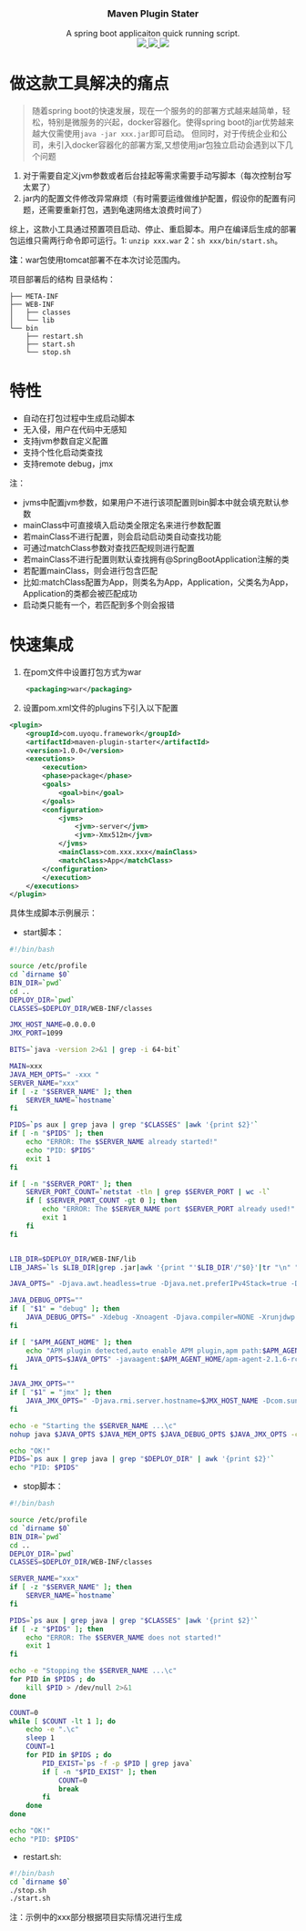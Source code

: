 <p align="center">
    <h3 align="center">Maven Plugin Stater</h3>
    <p align="center">
        A spring boot applicaiton quick running script.
        <br>
        <a href="https://maven-badges.herokuapp.com/maven-central/com.uyoqu.framework/maven-plugin-starter/">
            <img src="https://maven-badges.herokuapp.com/maven-central/com.uyoqu.framework/maven-plugin-starter/badge.svg" >
        </a>
         <a href="https://github.com/yoqu/maven-plugin-starter/releases">
             <img src="https://img.shields.io/github/release/yoqu/maven-plugin-starter.svg" >
         </a>
         <a href="http://www.apache.org/licenses/LICENSE-2.0">
             <img src="https://img.shields.io/badge/license-APACHEv2-blue.svg" >
         </a>
    </p> 
</p>

# 做这款工具解决的痛点
> 随着spring boot的快速发展，现在一个服务的的部署方式越来越简单，轻松，特别是微服务的兴起，docker容器化。使得spring boot的jar优势越来越大仅需使用`java -jar xxx.jar`即可启动。
但同时，对于传统企业和公司，未引入docker容器化的部署方案,又想使用jar包独立启动会遇到以下几个问题
1. 对于需要自定义jvm参数或者后台挂起等需求需要手动写脚本（每次控制台写太累了）
2. jar内的配置文件修改异常麻烦（有时需要运维做维护配置，假设你的配置有问题，还需要重新打包，遇到龟速网络太浪费时间了）

综上，这款小工具通过预置项目启动、停止、重启脚本。用户在编译后生成的部署包运维只需两行命令即可运行。1: `unzip xxx.war` 2：`sh xxx/bin/start.sh`。

**注**：war包使用tomcat部署不在本次讨论范围内。

项目部署后的结构
目录结构：

```
├── META-INF
├── WEB-INF
│   ├── classes
│   └── lib
└── bin
    ├── restart.sh
    ├── start.sh
    └── stop.sh
```

# 特性
- 自动在打包过程中生成启动脚本
- 无入侵，用户在代码中无感知
- 支持jvm参数自定义配置
- 支持个性化启动类查找
- 支持remote debug，jmx

注：
  - jvms中配置jvm参数，如果用户不进行该项配置则bin脚本中就会填充默认参数
  - mainClass中可直接填入启动类全限定名来进行参数配置
  - 若mainClass不进行配置，则会启动启动类自动查找功能
  - 可通过matchClass参数对查找匹配规则进行配置
  - 若mainClass不进行配置则默认查找拥有@SpringBootApplication注解的类
  - 若配置mainClass，则会进行包含匹配
  - 比如:matchClass配置为App，则类名为App，Application，父类名为App，Application的类都会被匹配成功
  - 启动类只能有一个，若匹配到多个则会报错
# 快速集成
1. 在pom文件中设置打包方式为war
```xml
	<packaging>war</packaging>
```

2. 设置pom.xml文件的plugins下引入以下配置
```xml
<plugin>
    <groupId>com.uyoqu.framework</groupId>
	<artifactId>maven-plugin-starter</artifactId>
	<version>1.0.0</version>
    <executions>
        <execution>
        <phase>package</phase>
        <goals>
            <goal>bin</goal>
        </goals>
        <configuration>
            <jvms>
                <jvm>-server</jvm>
                <jvm>-Xmx512m</jvm>
            </jvms>
            <mainClass>com.xxx.xxx</mainClass>
            <matchClass>App</matchClass>
        </configuration>
        </execution>
    </executions>
</plugin> 
```


具体生成脚本示例展示： 
- start脚本：
``` bash
#!/bin/bash

source /etc/profile
cd `dirname $0`
BIN_DIR=`pwd`
cd ..
DEPLOY_DIR=`pwd`
CLASSES=$DEPLOY_DIR/WEB-INF/classes

JMX_HOST_NAME=0.0.0.0
JMX_PORT=1099

BITS=`java -version 2>&1 | grep -i 64-bit`

MAIN=xxx
JAVA_MEM_OPTS=" -xxx "
SERVER_NAME="xxx"
if [ -z "$SERVER_NAME" ]; then
    SERVER_NAME=`hostname`
fi

PIDS=`ps aux | grep java | grep "$CLASSES" |awk '{print $2}'`
if [ -n "$PIDS" ]; then
    echo "ERROR: The $SERVER_NAME already started!"
    echo "PID: $PIDS"
    exit 1
fi

if [ -n "$SERVER_PORT" ]; then
    SERVER_PORT_COUNT=`netstat -tln | grep $SERVER_PORT | wc -l`
    if [ $SERVER_PORT_COUNT -gt 0 ]; then
        echo "ERROR: The $SERVER_NAME port $SERVER_PORT already used!"
        exit 1
    fi
fi


LIB_DIR=$DEPLOY_DIR/WEB-INF/lib
LIB_JARS=`ls $LIB_DIR|grep .jar|awk '{print "'$LIB_DIR'/"$0}'|tr "\n" ":"`

JAVA_OPTS=" -Djava.awt.headless=true -Djava.net.preferIPv4Stack=true -Duser.timezone=GMT+08"

JAVA_DEBUG_OPTS=""
if [ "$1" = "debug" ]; then
    JAVA_DEBUG_OPTS=" -Xdebug -Xnoagent -Djava.compiler=NONE -Xrunjdwp:transport=dt_socket,address=8000,server=y,suspend=n "
fi

if [ "$APM_AGENT_HOME" ]; then
    echo "APM plugin detected,auto enable APM plugin,apm path:$APM_AGENT_HOME"
    JAVA_OPTS=$JAVA_OPTS" -javaagent:$APM_AGENT_HOME/apm-agent-2.1.6-rc2.jar"s
fi

JAVA_JMX_OPTS=""
if [ "$1" = "jmx" ]; then
    JAVA_JMX_OPTS=" -Djava.rmi.server.hostname=$JMX_HOST_NAME -Dcom.sun.management.jmxremote.port=$JMX_PORT -Dcom.sun.management.jmxremote.ssl=false -Dcom.sun.management.jmxremote.authenticate=false "
fi

echo -e "Starting the $SERVER_NAME ...\c"
nohup java $JAVA_OPTS $JAVA_MEM_OPTS $JAVA_DEBUG_OPTS $JAVA_JMX_OPTS -classpath $CLASSES:$LIB_JARS $MAIN > nohup.out 2>&1 < /dev/null &

echo "OK!"
PIDS=`ps aux | grep java | grep "$DEPLOY_DIR" | awk '{print $2}'`
echo "PID: $PIDS"
```
- stop脚本：
``` bash
#!/bin/bash

source /etc/profile
cd `dirname $0`
BIN_DIR=`pwd`
cd ..
DEPLOY_DIR=`pwd`
CLASSES=$DEPLOY_DIR/WEB-INF/classes

SERVER_NAME="xxx"
if [ -z "$SERVER_NAME" ]; then
    SERVER_NAME=`hostname`
fi

PIDS=`ps aux | grep java | grep "$CLASSES" |awk '{print $2}'`
if [ -z "$PIDS" ]; then
    echo "ERROR: The $SERVER_NAME does not started!"
    exit 1
fi

echo -e "Stopping the $SERVER_NAME ...\c"
for PID in $PIDS ; do
    kill $PID > /dev/null 2>&1
done

COUNT=0
while [ $COUNT -lt 1 ]; do
    echo -e ".\c"
    sleep 1
    COUNT=1
    for PID in $PIDS ; do
        PID_EXIST=`ps -f -p $PID | grep java`
        if [ -n "$PID_EXIST" ]; then
            COUNT=0
            break
        fi
    done
done

echo "OK!"
echo "PID: $PIDS"
```
- restart.sh:
``` bash
#!/bin/bash
cd `dirname $0`
./stop.sh
./start.sh
```
注：示例中的xxx部分根据项目实际情况进行生成

